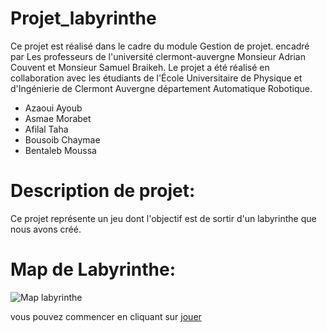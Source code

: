 # Projet_labyrinthe
Ce projet est réalisé dans le cadre du module Gestion de projet. encadré par Les professeurs de l'université clermont-auvergne Monsieur Adrian Couvent et Monsieur Samuel Braikeh. 
Le projet a été réalisé en collaboration avec les étudiants de l'École Universitaire de Physique et d'Ingénierie de Clermont Auvergne département Automatique Robotique.
  - Azaoui Ayoub
  - Asmae Morabet
  - Afilal Taha
  - Bousoib Chaymae
  - Bentaleb Moussa
# Description de projet: 
Ce projet représente un jeu dont l'objectif est de sortir d'un labyrinthe que nous avons créé.

# Map de Labyrinthe: 
![Map labyrinthe](../ressources/Labyrinthe.png)

vous pouvez commencer en cliquant sur [jouer](point_depart.md)
